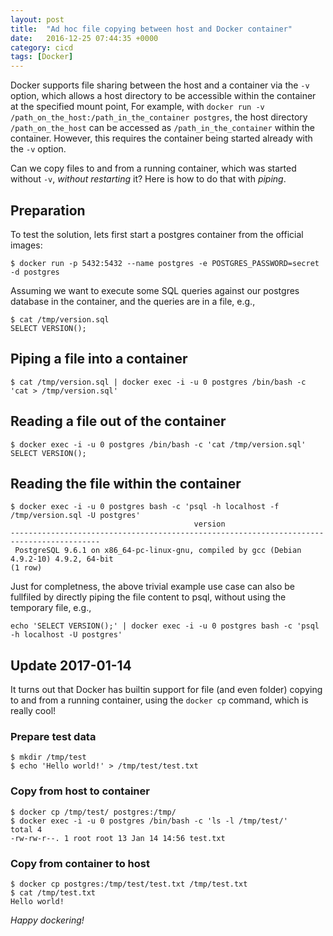 ```yaml
---
layout: post
title:  "Ad hoc file copying between host and Docker container"
date:   2016-12-25 07:44:35 +0000
category: cicd
tags: [Docker]
---
```


Docker supports file sharing between the host and a container via the `-v` option, which allows a host directory to be accessible within the container at the specified mount point, For example, with `docker run -v /path_on_the_host:/path_in_the_container postgres`, the host directory `/path_on_the_host` can be accessed as `/path_in_the_container` within the container. However, this requires the container being started already with the `-v` option.

Can we copy files to and from a running container, which was started without `-v`, _without restarting_ it? Here is how to do that with _piping_.

## Preparation

To test the solution, lets first start a postgres container from the official images:

```
$ docker run -p 5432:5432 --name postgres -e POSTGRES_PASSWORD=secret -d postgres
```

Assuming we want to execute some SQL queries against our postgres database in the container, and the queries are in a file, e.g., 

```
$ cat /tmp/version.sql
SELECT VERSION();
```

## Piping a file into a container

```
$ cat /tmp/version.sql | docker exec -i -u 0 postgres /bin/bash -c 'cat > /tmp/version.sql'
```

## Reading a file out of the container

```
$ docker exec -i -u 0 postgres /bin/bash -c 'cat /tmp/version.sql'
SELECT VERSION();
```

## Reading the file within the container

```
$ docker exec -i -u 0 postgres bash -c 'psql -h localhost -f /tmp/version.sql -U postgres'
                                         version                                          
------------------------------------------------------------------------------------------
 PostgreSQL 9.6.1 on x86_64-pc-linux-gnu, compiled by gcc (Debian 4.9.2-10) 4.9.2, 64-bit
(1 row)
```

Just for completness, the above trivial example use case can also be fullfiled by directly piping the file content to psql, without using the temporary file, e.g.,

```
echo 'SELECT VERSION();' | docker exec -i -u 0 postgres bash -c 'psql -h localhost -U postgres'
```

## Update 2017-01-14

It turns out that Docker has builtin support for file (and even folder) copying to and from a running container, using the `docker cp` command, which is really cool! 

### Prepare test data

```
$ mkdir /tmp/test
$ echo 'Hello world!' > /tmp/test/test.txt
```

### Copy from host to container

```
$ docker cp /tmp/test/ postgres:/tmp/
$ docker exec -i -u 0 postgres /bin/bash -c 'ls -l /tmp/test/'
total 4
-rw-rw-r--. 1 root root 13 Jan 14 14:56 test.txt
```

### Copy from container to host

```
$ docker cp postgres:/tmp/test/test.txt /tmp/test.txt
$ cat /tmp/test.txt
Hello world!
```

_Happy dockering!_

